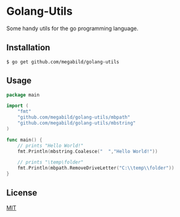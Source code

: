 # Golang-Utils

Some handy utils for the go programming language.

## Installation

```shell script
$ go get github.com/megabild/golang-utils
```

## Usage

```go
package main

import (
	"fmt"
	"github.com/megabild/golang-utils/mbpath"
	"github.com/megabild/golang-utils/mbstring"
)

func main() {
	// prints "Hello World!"
	fmt.Println(mbstring.Coalesce("  ","Hello World!"))

	// prints "\temp\folder"
	fmt.Println(mbpath.RemoveDriveLetter("C:\\temp\\folder"))
}
```

## License
[MIT](https://choosealicense.com/licenses/mit/)
